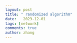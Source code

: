 ```yaml
---
layout: post
title: " randomized algorithm"
date:   2023-12-01
tags: [network]
comments: true
author: zhang
---
```


